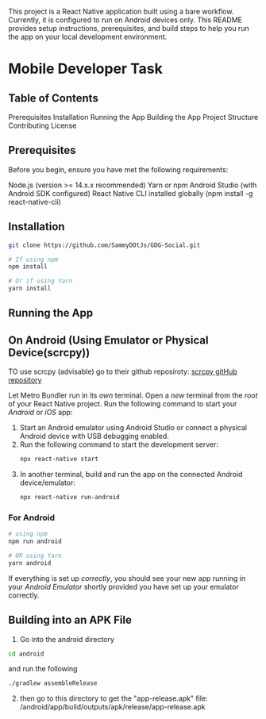 This project is a React Native application built using a bare workflow. Currently, it is configured to run on Android devices only. This README provides setup instructions, prerequisites, and build steps to help you run the app on your local development environment.
# Mobile Developer Task


## Table of Contents
   Prerequisites
   Installation
   Running the App
   Building the App
   Project Structure
   Contributing
   License

## Prerequisites
   Before you begin, ensure you have met the following requirements:
   
   Node.js (version >= 14.x.x recommended)
   Yarn or npm
   Android Studio (with Android SDK configured)
   React Native CLI installed globally (npm install -g react-native-cli)
   
## Installation

```bash
git clone https://github.com/SammyDOtJs/GDG-Social.git
```

```bash
# If using npm
npm install

# Or if using Yarn
yarn install
```

## Running the App
## On Android (Using Emulator or Physical Device(scrcpy))

TO use scrcpy (advisable) go to their github reposiroty: [scrcpy gitHub repository](https://github.com/Genymobile/scrcpy)

Let Metro Bundler run in its _own_ terminal. Open a _new_ terminal from the _root_ of your React Native project. Run the following command to start your _Android_ or _iOS_ app:

1. Start an Android emulator using Android Studio or connect a physical Android device with USB debugging enabled.
2. Run the following command to start the development server:
   ```bash
   npx react-native start
   ```
3. In another terminal, build and run the app on the connected Android device/emulator:
   ```bash
   npx react-native run-android
   ```
### For Android

```bash
# using npm
npm run android

# OR using Yarn
yarn android
```
If everything is set up _correctly_, you should see your new app running in your _Android Emulator_  shortly provided you have set up your emulator correctly.


## Building into an APK File
1. Go into the android directory
```bash
cd android
```
 and run the following
```bash
./gradlew assembleRelease
   ```
2. then go to this directory to get the "app-release.apk" file: /android/app/build/outputs/apk/release/app-release.apk


